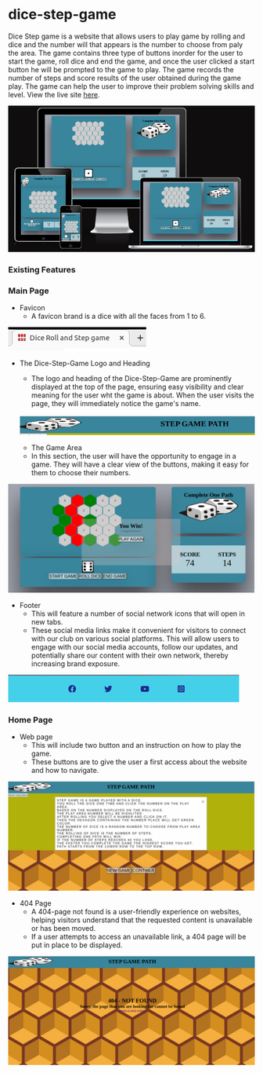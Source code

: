 # dice-step-game

Dice Step game is a website that allows users to play game by rolling and dice and the number will that appears is the number to choose from paly the area. The game contains three type of buttons inorder for the user to start the game, roll dice and end the game, and once the user clicked a start button he will  be prompted to the game to play. The game records the number of steps and score results of the user obtained during the game play. The game can help the user to improve their problem solving skills and level. View the live site [here](https://bky201.github.io/step-game/index.html).

![alt text](assets/images/responsiveness.png)

### Existing Features

### Main Page
* Favicon 
  * A favicon brand is a dice with all the faces from 1 to 6.

![alt text](assets/images/favicon.png)

* The Dice-Step-Game Logo and Heading
  * The logo and heading of the Dice-Step-Game are prominently displayed at the top of the page, ensuring easy visibility and clear meaning for the user wht the game is about. When the user visits the page, they will immediately notice the game's name.


  ![alt text](assets/images/heading.png)


  * The Game Area
  * In this section, the user will have the opportunity to engage in a game. They will have a clear view of the buttons, making it easy for them to choose their numbers.
  

![alt text](assets/images/gameArea.png)


  

* Footer
  * This will feature a number of social network icons that will open in new tabs. 
  * These social media links make it convenient for visitors to connect with our club on various social platforms. This will allow users to engage with our social media accounts, follow our updates, and potentially share our content with their own network, thereby increasing brand exposure.
 
![alt text](assets/images/footer.png)

### Home Page
* Web page 
  * This will include two button and an instruction on how to play the game. 
  * These buttons are to give the user a first access about the website and  how to navigate.


![alt text](assets/images/homePage.png)






* 404 Page
  * A 404-page not found is a user-friendly experience on websites, helping visitors understand that the requested content is unavailable or has been moved. 
  * If a user attempts to access an unavailable link, a 404 page will be put in place to be displayed.

![alt text](assets/images/pagenotfound.png)